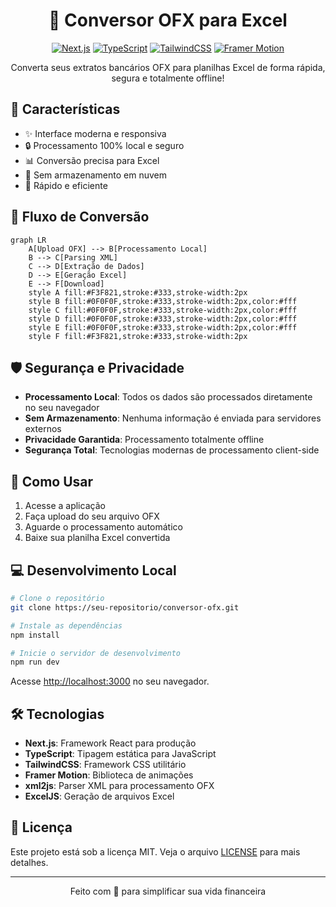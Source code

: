 <div align="center">

# 🔄 Conversor OFX para Excel

[![Next.js](https://img.shields.io/badge/Next.js-13.5-black?style=for-the-badge&logo=next.js)](https://nextjs.org/)
[![TypeScript](https://img.shields.io/badge/TypeScript-5.2-blue?style=for-the-badge&logo=typescript)](https://www.typescriptlang.org/)
[![TailwindCSS](https://img.shields.io/badge/TailwindCSS-3.0-38B2AC?style=for-the-badge&logo=tailwind-css)](https://tailwindcss.com/)
[![Framer Motion](https://img.shields.io/badge/Framer_Motion-10.16-ff69b4?style=for-the-badge&logo=framer)](https://www.framer.com/motion/)

<p align="center">
Converta seus extratos bancários OFX para planilhas Excel de forma rápida, segura e totalmente offline!
</p>

</div>

## 🌟 Características

- ✨ Interface moderna e responsiva
- 🔒 Processamento 100% local e seguro
- 📊 Conversão precisa para Excel
- 💾 Sem armazenamento em nuvem
- 🚀 Rápido e eficiente

## 🔄 Fluxo de Conversão

```mermaid
graph LR
    A[Upload OFX] --> B[Processamento Local]
    B --> C[Parsing XML]
    C --> D[Extração de Dados]
    D --> E[Geração Excel]
    E --> F[Download]
    style A fill:#F3F821,stroke:#333,stroke-width:2px
    style B fill:#0F0F0F,stroke:#333,stroke-width:2px,color:#fff
    style C fill:#0F0F0F,stroke:#333,stroke-width:2px,color:#fff
    style D fill:#0F0F0F,stroke:#333,stroke-width:2px,color:#fff
    style E fill:#0F0F0F,stroke:#333,stroke-width:2px,color:#fff
    style F fill:#F3F821,stroke:#333,stroke-width:2px
```

## 🛡️ Segurança e Privacidade

- **Processamento Local**: Todos os dados são processados diretamente no seu navegador
- **Sem Armazenamento**: Nenhuma informação é enviada para servidores externos
- **Privacidade Garantida**: Processamento totalmente offline
- **Segurança Total**: Tecnologias modernas de processamento client-side

## 🚀 Como Usar

1. Acesse a aplicação
2. Faça upload do seu arquivo OFX
3. Aguarde o processamento automático
4. Baixe sua planilha Excel convertida

## 💻 Desenvolvimento Local

```bash
# Clone o repositório
git clone https://seu-repositorio/conversor-ofx.git

# Instale as dependências
npm install

# Inicie o servidor de desenvolvimento
npm run dev
```

Acesse [http://localhost:3000](http://localhost:3000) no seu navegador.

## 🛠️ Tecnologias

- **Next.js**: Framework React para produção
- **TypeScript**: Tipagem estática para JavaScript
- **TailwindCSS**: Framework CSS utilitário
- **Framer Motion**: Biblioteca de animações
- **xml2js**: Parser XML para processamento OFX
- **ExcelJS**: Geração de arquivos Excel

## 📄 Licença

Este projeto está sob a licença MIT. Veja o arquivo [LICENSE](LICENSE) para mais detalhes.

---

<p align="center">
Feito com 💛 para simplificar sua vida financeira
</p>

